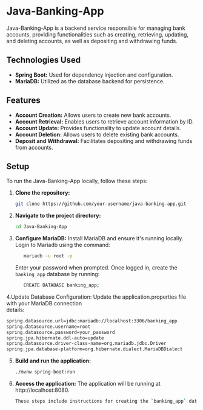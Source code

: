 # Java-Banking-App

Java-Banking-App is a backend service responsible for managing bank accounts, providing functionalities such as creating, retrieving, updating, and deleting accounts, as well as depositing and withdrawing funds.

## Technologies Used
- **Spring Boot:** Used for dependency injection and configuration.
- **MariaDB:** Utilized as the database backend for persistence.

## Features
- **Account Creation:** Allows users to create new bank accounts.
- **Account Retrieval:** Enables users to retrieve account information by ID.
- **Account Update:** Provides functionality to update account details.
- **Account Deletion:** Allows users to delete existing bank accounts.
- **Deposit and Withdrawal:** Facilitates depositing and withdrawing funds from accounts.

## Setup
To run the Java-Banking-App locally, follow these steps:

1. **Clone the repository:**
   ```bash
   git clone https://github.com/your-username/java-banking-app.git
   ```
     
2. **Navigate to the project directory:**
   ```bash
   cd Java-Banking-App
   ```
   
3. **Configure MariaDB:**
   Install MariaDB and ensure it's running locally.
   Login to Mariadb using the command:
   ```bash
      mariadb -u root -p
   ```
   Enter your password when prompted.
   Once logged in, create the `banking_app` database by running:
   ```bash
      CREATE DATABASE banking_app;
   ```
4.Update Database Configuration:
   Update the application.properties file with your MariaDB connection     
   details:
   ```bash
   spring.datasource.url=jdbc:mariadb://localhost:3306/banking_app
   spring.datasource.username=root
   spring.datasource.password=your_password
   spring.jpa.hibernate.ddl-auto=update
   spring.datasource.driver-class-name=org.mariadb.jdbc.Driver
   spring.jpa.database-platform=org.hibernate.dialect.MariaDBDialect
   ```
   
5. **Build and run the application:**
   ```bash
   ./mvnw spring-boot:run
   ```
6. **Access the application:**
   The application will be running at http://localhost:8080.
   ```bash 
   These steps include instructions for creating the `banking_app` database     using MariaDB command line interface on Linux.
   ```
